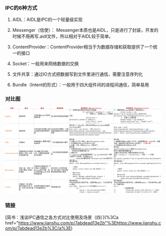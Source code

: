 ### IPC的6种方式
1. AIDL：AIDL是IPC的一个轻量级实现

2. Messenger（信使）： Messenger本质也是AIDL，只是进行了封装，开发的时候不用再写.aidl文件，所以相对于AIDL较于简单。

3. ContentProvider：ContentProvider相当于为数据存储和获取提供了一个统一的接口

4. Socket：一般用来网络数据的交换

5. 文件共享：通过IO方式把数据写到文件里进行通信，需要注意序列化

6. Bundle（Intent的形式）：一般用于四大组件间的进程间通信，简单易用

### 对比图
![](../图片/IPC对比图.png)

### 链接

[简书：浅谈IPC通信之各方式对比使用及场景（四）](%3Ca href="https://www.jianshu.com/p/7abdead13e2b"%3Ehttps://www.jianshu.com/p/7abdead13e2b%3C/a%3E)